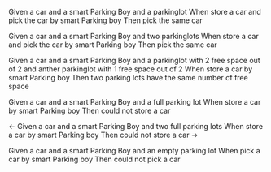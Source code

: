 Given a car and a smart Parking Boy and a parkinglot
When store a car and pick the car by smart Parking boy
Then pick the same car


Given a car and a smart Parking Boy and two parkinglots
When store a car and pick the car by smart Parking boy
Then pick the same car


Given a car and a smart Parking Boy 
			and a parkinglot with 2 free space out of 2
			and anther parkinglot with 1 free space out of 2
When store a car by smart Parking boy
Then two parking lots have the same number of free space


Given a car and a smart Parking Boy and a full parking lot
When store a car by smart Parking boy
Then could not store a car


<- Given a car and a smart Parking Boy and two full parking lots
When store a car by smart Parking boy
Then could not store a car -> 


Given a car and a smart Parking Boy and an empty parking lot
When pick a car by smart Parking boy
Then could not pick a car








